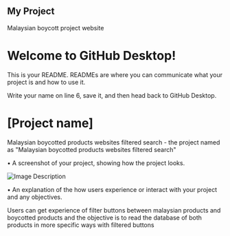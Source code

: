 My Project
------------

Malaysian boycott project website
# Welcome to GitHub Desktop!

This is your README. READMEs are where you can communicate what your project is and how to use it.

Write your name on line 6, save it, and then head back to GitHub Desktop.

# [Project name]
Malaysian boycotted products websites filtered search - the project named as "Malaysian boycotted products websites filtered search" 

•	A screenshot of your project, showing how the project looks.

![Image Description](https://cdn.glitch.global/5ca7372f-a4b0-42b2-8f8e-2f036261965e/Web%20capture_18-1-2024_105423_project-placement-boycott.glitch.me.jpeg?v=1705575272175)


•	An explanation of the how users experience or interact with your project and any objectives.

  Users can get experience of filter buttons between malaysian products and boycotted products and the objective is to read the database of both products in more specific ways with filtered buttons


